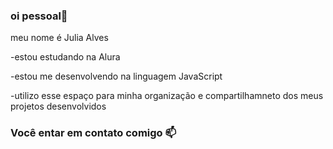 ### oi pessoal💙

meu nome é Julia Alves

-estou estudando na Alura

-estou me desenvolvendo na linguagem JavaScript

-utilizo esse espaço para minha organização e compartilhamneto dos meus projetos desenvolvidos

### Você entar em contato comigo 📫
